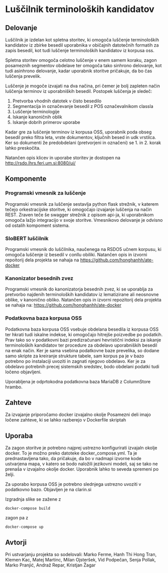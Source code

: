 # Luščilnik terminoloških kandidatov

## Delovanje

Luščilnik je izdelan kot spletna storitev, ki omogoča luščenje terminoloških kandidatov iz zbirke besedil uporabnika v običajnih datotečnih formatih za zapis besedil, kot tudi luščenje terminoloških kandidatov iz korpusa oss.

Spletna storitev omogoča celotno luščenje v enem samem koraku, zagon posameznih segmentov obdelave ter omogoča tako sinhrono delovanje, kot tudi asinhrono delovanje, kadar uporabnik storitve pričakuje, da bo čas luščenja prevelik.

Luščenje je mogoče izvajati na dva načina, pri čemer je bolj zapleten način luščenja terminov iz uporabniških besedil. Postopek luščenja je sledeč:

1. Pretvorba vhodnih datotek v čisto besedilo
2. Segmentacija in označevanje besedil z POS označevalnikom classla
3. Luščenje terminologije
4. Iskanje kanoničnih oblik
5. Iskanje dobrih primerov uporabe

Kadar gre za luščenje terminov iz korpusa OSS, uporabnik poda obseg besedil preko filtra leta, vrste dokumentov, ključnih besed in udk vrstilca. Ker so dokumenti že predobdelani (pretvorjeni in označeni) se 1. in 2. korak lahko preskočita.

Natančen opis klicev in uporabe storitev je dostopen na http://rsdo.lhrs.feri.um.si:8080/ui/

## Komponente

### Programski vmesnik za luščenje 

Programski vmesnik za luščenje sestavlja python flask strežnik, v katerem tečejo orkestracijske storitve, ki omogočajo izvajanje luščenja na način REST. Zraven teče še swagger strežnik z opisom api-ja, ki uporabnikom omogoča lažjo integracijo v svoje storitve. Vmesnikovo delovanje je odvisno od ostalih kompoment sistema.


### SloBERT luščilnik 

Programski vmesnik do luščilnika, naučenega na RSDO5 učnem korpusu, ki omogoča luščenje iz besedil v conllu obiliki.
Natančen opis in izvorni repoitorij dela projekta se nahaja na https://github.com/honghanhh/ate-docker

### Kanonizator besednih zvez 

Programski vmesnik do kanonizatorja besednih zvez, ki se uporablja za pretvorbo najdenih terminoloških kandidatov iz lematizirane ali neosnovne oblike, v kanonično obliko.
Natančen opis in izvorni repozitorij dela projekta se nahaja na: https://github.com/honghanhh/ate-docker

### Podatkovna baza korpusa OSS 

Podatkovna baza korpusa OSS vsebuje obdelana besedila iz korpusa OSS ter hkrati tudi iskalne indekse, ki omogočajo hitrejše poizvedbe po podatkih. Prav tako so v podatkovni bazi predizračunani hevristični indeksi za iskanje terminoloških kandidatov ter procedure za obdelavo uporabniških besedil na enak način. Ker je sama vsebina podatkovne baze prevelika, so dodane samo skripte za kreiranje strukture tabele, sam korpus pa je v bazo potrebno po instalaciji uvoziti in zagnati njegovo obdelavo. Ker je za obdelavo potrebnih precej sistemskih sredstev, bodo obdelani podatki tudi ločeno objavljeni.

Uporabljena je odprtokodna podatkovna baza MariaDB z ColumnStore hrambo. 

## Zahteve
Za izvajanje priporočamo docker izvajalno okolje
Posamezni deli imajo ločene zahteve, ki se lahko razberejo v Dockerfile skriptah


## Uporaba
Za zagon storitve je potrebno najprej ustrezno konfigurirati izvajaln okolje docker. To je možno preko datoteke docker_compose.yml. Ta je prednastavljena tako, da pričakuje, da bo v nadmapi izvorne kode ustvarjena mapa, v katero se bodo naložili jezikovni modeli, saj se tako ne prenaša v izvajalno okolje docker. Uporabnik lahko to seveda spremeni po želji.

Za uporabo korpusa OSS je potrebno slednjega ustrezno uvoziti v podatkovno bazo. Objavljen je na clarin.si 

Izgradnja slike se zažene z 

```
docker-compose build
```

zagon pa z 

```
docker-compose up
```

## Avtorji

Pri ustvarjanju projekta so sodelovali:
Marko Ferme, Hanh Thi Hong Tran, Klemen Kac, Matej Martinc, Milan Ojsteršek, Vid Podpečan, Senja Pollak, Marko Pranjić, Andraž Repar, Kristjan Žagar
